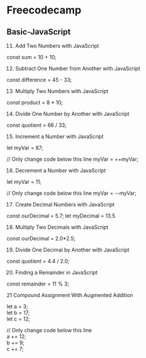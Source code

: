 # Freecodecamp

## Basic-JavaScript

11. Add Two Numbers with JavaScript

const sum = 10 + 10;

12. Subtract One Number from Another with JavaScript

const difference = 45 - 33;

13. Multiply Two Numbers with JavaScript

const product = 8 * 10;

14. Divide One Number by Another with JavaScript

const quotient = 66 / 33;

15. Increment a Number with JavaScript

let myVar = 87;

// Only change code below this line
myVar = ++myVar;

16. Decrement a Number with JavaScript

let myVar = 11;

// Only change code below this line
myVar = --myVar;

17. Create Decimal Numbers with JavaScript

const ourDecimal = 5.7;
let myDecimal = 13.5

18. Multiply Two Decimals with JavaScript

const ourDecimal = 2.0*2.5;

19. Divide One Decimal by Another with JavaScript

const quotient = 4.4 / 2.0; 

20. Finding a Remainder in JavaScript

const remainder = 11 % 3;

21 Compound Assignment With Augmented Addition

let a = 3;  
let b = 17;  
let c = 12;  

// Only change code below this line  
a += 12;  
b += 9;  
c += 7;  
